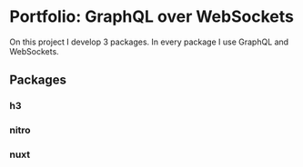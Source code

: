 # Portfolio: GraphQL over WebSockets

On this project I develop 3 packages. In every package I use GraphQL and WebSockets.

## Packages

### h3

### nitro

### nuxt
